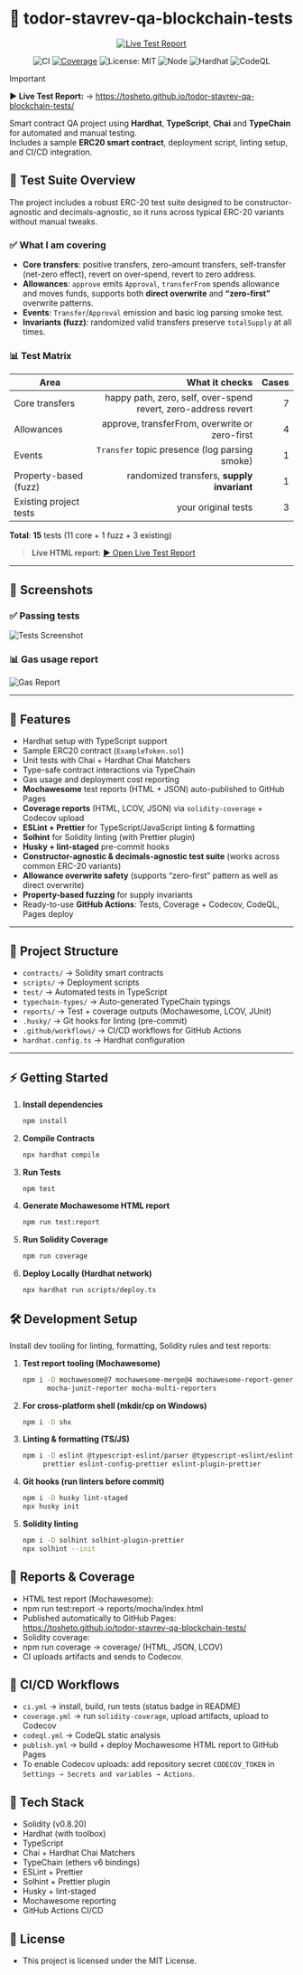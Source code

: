 # 🧪 todor-stavrev-qa-blockchain-tests

<div align="center">

[![Live Test Report](https://img.shields.io/badge/▶%20Live%20Test%20Report-Open%20now-blueviolet?logo=githubpages&logoColor=white)](https://tosheto.github.io/todor-stavrev-qa-blockchain-tests/)

![CI](https://github.com/tosheto/todor-stavrev-qa-blockchain-tests/actions/workflows/ci.yml/badge.svg)
[![Coverage](https://github.com/tosheto/todor-stavrev-qa-blockchain-tests/actions/workflows/coverage.yml/badge.svg?branch=main)](https://github.com/tosheto/todor-stavrev-qa-blockchain-tests/actions/workflows/coverage.yml)
![License: MIT](https://img.shields.io/badge/License-MIT-green.svg)
![Node](https://img.shields.io/badge/node-20.x-informational)
![Hardhat](https://img.shields.io/badge/hardhat-2.26.x-yellow)
![CodeQL](https://github.com/tosheto/todor-stavrev-qa-blockchain-tests/actions/workflows/codeql.yml/badge.svg)

</div>

> [!IMPORTANT]
> **▶ Live Test Report:** → https://tosheto.github.io/todor-stavrev-qa-blockchain-tests/

Smart contract QA project using **Hardhat**, **TypeScript**, **Chai** and **TypeChain** for automated and manual testing.  
Includes a sample **ERC20 smart contract**, deployment script, linting setup, and CI/CD integration.

## 🧪 Test Suite Overview

The project includes a robust ERC-20 test suite designed to be constructor-agnostic and decimals-agnostic, so it runs across typical ERC-20 variants without manual tweaks.

### ✅ What I am covering 
- **Core transfers**: positive transfers, zero-amount transfers, self-transfer (net-zero effect), revert on over-spend, revert to zero address.  
- **Allowances**: `approve` emits `Approval`, `transferFrom` spends allowance and moves funds, supports both **direct overwrite** and **“zero-first”** overwrite patterns.  
- **Events**: `Transfer`/`Approval` emission and basic log parsing smoke test.  
- **Invariants (fuzz)**: randomized valid transfers preserve `totalSupply` at all times.

### 📊 Test Matrix
| Area                     | What it checks                                                            | Cases |
|--------------------------|---------------------------------------------------------------------------:|------:|
| Core transfers           | happy path, zero, self, over-spend revert, zero-address revert            | 7     |
| Allowances               | approve, transferFrom, overwrite or zero-first                            | 4     |
| Events                   | `Transfer` topic presence (log parsing smoke)                             | 1     |
| Property-based (fuzz)    | randomized transfers, **supply invariant**                                | 1     |
| Existing project tests   | your original tests                                                        | 3     |
**Total**: **15** tests (11 core + 1 fuzz + 3 existing)

> **Live HTML report:** [▶ Open Live Test Report](https://tosheto.github.io/todor-stavrev-qa-blockchain-tests/)

---

## 📸 Screenshots

### ✅ Passing tests
![Tests Screenshot](docs/screenshots/tests-passing.png)

### 📊 Gas usage report
![Gas Report](docs/screenshots/gas-report.png)

---

## 🚀 Features
- Hardhat setup with TypeScript support  
- Sample ERC20 contract (`ExampleToken.sol`)  
- Unit tests with Chai + Hardhat Chai Matchers  
- Type-safe contract interactions via TypeChain  
- Gas usage and deployment cost reporting  
- **Mochawesome** test reports (HTML + JSON) auto-published to GitHub Pages  
- **Coverage reports** (HTML, LCOV, JSON) via `solidity-coverage` + Codecov upload  
- **ESLint + Prettier** for TypeScript/JavaScript linting & formatting  
- **Solhint** for Solidity linting (with Prettier plugin)  
- **Husky + lint-staged** pre-commit hooks  
- **Constructor-agnostic & decimals-agnostic test suite** (works across common ERC-20 variants)  
- **Allowance overwrite safety** (supports “zero-first” pattern as well as direct overwrite)  
- **Property-based fuzzing** for supply invariants  
- Ready-to-use **GitHub Actions**: Tests, Coverage + Codecov, CodeQL, Pages deploy

---

## 📂 Project Structure
- `contracts/` → Solidity smart contracts  
- `scripts/` → Deployment scripts  
- `test/` → Automated tests in TypeScript  
- `typechain-types/` → Auto-generated TypeChain typings  
- `reports/` → Test + coverage outputs (Mochawesome, LCOV, JUnit)  
- `.husky/` → Git hooks for linting (pre-commit)  
- `.github/workflows/` → CI/CD workflows for GitHub Actions  
- `hardhat.config.ts` → Hardhat configuration  

---

## ⚡ Getting Started

1. **Install dependencies**
   ```bash
   npm install

2. **Compile Contracts** 
    ```bash
    npx hardhat compile

3. **Run Tests** 
    ```bash
    npm test
    
4. **Generate Mochawesome HTML report** 
    ```bash
    npm run test:report

5. **Run Solidity Coverage** 
    ```bash
    npm run coverage
    
6. **Deploy Locally (Hardhat network)** 
    ```bash
    npx hardhat run scripts/deploy.ts
    
## 🛠️ Development Setup

Install dev tooling for linting, formatting, Solidity rules and test reports:

1. **Test report tooling (Mochawesome)**
   ```bash
   npm i -D mochawesome@7 mochawesome-merge@4 mochawesome-report-generator@6 \
         mocha-junit-reporter mocha-multi-reporters
2. **For cross-platform shell (mkdir/cp on Windows)** 
    ```bash
    npm i -D shx
3. **Linting & formatting (TS/JS)** 
    ```bash
    npm i -D eslint @typescript-eslint/parser @typescript-eslint/eslint-plugin \
         prettier eslint-config-prettier eslint-plugin-prettier
4. **Git hooks (run linters before commit)** 
    ```bash
    npm i -D husky lint-staged
    npx husky init
    
5. **Solidity linting** 
    ```bash
   npm i -D solhint solhint-plugin-prettier
   npx solhint --init
    
## 🧪 Reports & Coverage

- HTML test report (Mochawesome):
- npm run test:report → reports/mocha/index.html
- Published automatically to GitHub Pages: https://tosheto.github.io/todor-stavrev-qa-blockchain-tests/
- Solidity coverage:
- npm run coverage → coverage/ (HTML, JSON, LCOV)
- CI uploads artifacts and sends to Codecov.
  
## 🤖 CI/CD Workflows

- `ci.yml` → install, build, run tests (status badge in README)
- `coverage.yml` → run `solidity-coverage`, upload artifacts, upload to Codecov
- `codeql.yml` → CodeQL static analysis
- `publish.yml` → build + deploy Mochawesome HTML report to GitHub Pages
- To enable Codecov uploads: add repository secret `CODECOV_TOKEN` in
  `Settings → Secrets and variables → Actions`.

## 🚀 Tech Stack
- Solidity (v0.8.20)
- Hardhat (with toolbox)
- TypeScript
- Chai + Hardhat Chai Matchers
- TypeChain (ethers v6 bindings)
- ESLint + Prettier
- Solhint + Prettier plugin
- Husky + lint-staged
- Mochawesome reporting
- GitHub Actions CI/CD

## 📂 License
-  This project is licensed under the MIT License.
